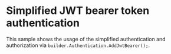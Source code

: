 # Simplified JWT bearer token authentication

This sample shows the usage of the simplified authentication and authorization via `builder.Authentication.AddJwtBearer();`.